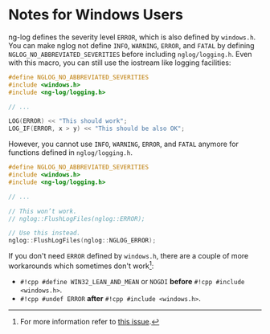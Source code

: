 # Notes for Windows Users

ng-log defines the severity level `ERROR`, which is also defined by `windows.h`.
You can make nglog not define `INFO`, `WARNING`, `ERROR`, and `FATAL` by
defining `NGLOG_NO_ABBREVIATED_SEVERITIES` before including `nglog/logging.h`.
Even with this macro, you can still use the iostream like logging facilities:

``` cpp
#define NGLOG_NO_ABBREVIATED_SEVERITIES
#include <windows.h>
#include <ng-log/logging.h>

// ...

LOG(ERROR) << "This should work";
LOG_IF(ERROR, x > y) << "This should be also OK";
```

However, you cannot use `INFO`, `WARNING`, `ERROR`, and `FATAL` anymore for
functions defined in `nglog/logging.h`.

``` cpp
#define NGLOG_NO_ABBREVIATED_SEVERITIES
#include <windows.h>
#include <ng-log/logging.h>

// ...

// This won’t work.
// nglog::FlushLogFiles(nglog::ERROR);

// Use this instead.
nglog::FlushLogFiles(nglog::NGLOG_ERROR);
```

If you don't need `ERROR` defined by `windows.h`, there are a couple of more
workarounds which sometimes don't work[^1]:

-  `#!cpp #define WIN32_LEAN_AND_MEAN` or `NOGDI` **before**
   `#!cpp #include <windows.h>`.
-  `#!cpp #undef ERROR` **after** `#!cpp #include <windows.h>`.

[^1]: For more information refer to [this
      issue](http://code.google.com/p/google-glog/issues/detail?id=33).
